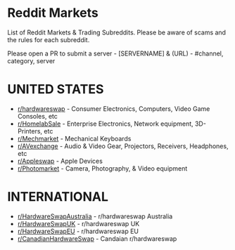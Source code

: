 # Reddit Markets

List of Reddit Markets & Trading Subreddits. Please be aware of scams and the rules for each subreddit. 

Please open a PR to submit a server - [SERVERNAME] & (URL) - #channel, category, server

# UNITED STATES
- [r/hardwareswap](https://www.reddit.com/r/hardwareswap/) - Consumer Electronics, Computers, Video Game Consoles, etc
- [r/HomelabSale](https://www.reddit.com/r/homelabsales/) - Enterprise Electronics, Network equipment, 3D-Printers, etc
- [r/Mechmarket](https://www.reddit.com/r/mechmarket) - Mechanical Keyboards
- [r/AVexchange](https://www.reddit.com/r/AVexchange) - Audio & Video Gear, Projectors, Receivers, Headphones, etc
- [r/Appleswap](https://www.reddit.com/r/appleswap/) - Apple Devices
- [r/Photomarket](https://www.reddit.com/r/photomarket/) - Camera, Photography, & Video equipment

# INTERNATIONAL 
- [r/HardwareSwapAustralia](https://www.reddit.com/r/hardwareswapaustralia/) - r/hardwareswap Australia 
- [r/HardwareSwapUK](https://www.reddit.com/r/HardwareSwapUK/) - r/hardwareswap UK
- [r/HardwareSwapEU](https://www.reddit.com/r/HardwareSwapEU/) - r/hardwareswap EU
- [r/CanadianHardwareSwap](https://www.reddit.com/r/CanadianHardwareSwap/) - Candaian r/hardwareswap
